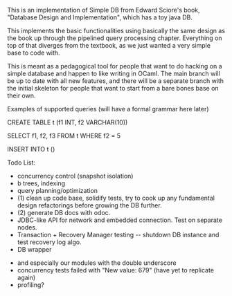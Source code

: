 This is an implementation of Simple DB from Edward Sciore's book, "Database Design and Implementation", which has a toy java DB. 

This implements the basic functionalities using basically the same design as the book up through the pipelined query processing chapter. Everything on top of that diverges from the textbook, as we just wanted a very simple base to code with. 

This is meant as a pedagogical tool for people that want to do hacking on a simple database and happen to like writing in OCaml. The main branch will be up to date with all new features, and there will be a separate branch with the initial skeleton for people that want to start from a bare bones base on their own. 

Examples of supported queries (will have a formal grammar here later)

CREATE TABLE t (f1 INT, f2 VARCHAR(10))

SELECT f1, f2, f3 FROM t  WHERE f2 = 5

INSERT INTO t ()



Todo List:
- concurrency control (snapshot isolation)
- b trees, indexing
- query planning/optimization
- (1) clean up code base, solidify tests, try to cook up any fundamental design refactorings before growing the DB further.   
- (2) generate DB docs with odoc. 
- JDBC-like API for network and embedded connection. Test on separate nodes. 
- Transaction + Recovery Manager testing -- shutdown DB instance and test recovery log algo. 
- DB wrapper 
* and especially our modules with the double underscore
* concurrency tests failed with "New value: 679" (have yet to replicate again)
* profiling?
